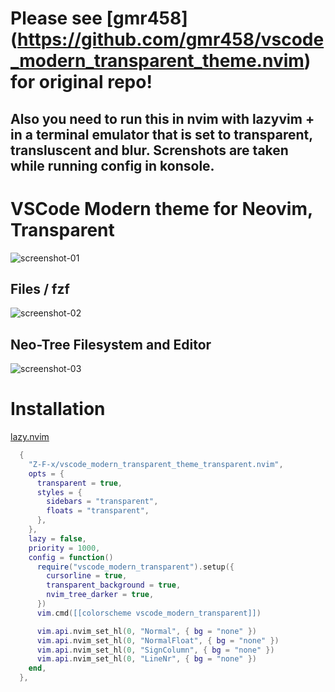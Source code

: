 # Please see [gmr458] (https://github.com/gmr458/vscode_modern_transparent_theme.nvim) for original repo!

## Also you need to run this in nvim with lazyvim + in a terminal emulator that is set to transparent, transluscent and blur. Screnshots are taken while running config in konsole.

# VSCode Modern theme for Neovim, Transparent
![screenshot-01](./screenshots/Screenshot_20241004_104859.png)

## Files / fzf
![screenshot-02](./screenshots/Screenshot_20241004_105126.png)

## Neo-Tree Filesystem and Editor
![screenshot-03](./screenshots/Screenshot_20241004_105151.png)


# Installation

[lazy.nvim](https://github.com/folke/lazy.nvim)
```lua
  {
    "Z-F-x/vscode_modern_transparent_theme_transparent.nvim",
    opts = {
      transparent = true,
      styles = {
        sidebars = "transparent",
        floats = "transparent",
      },
    },
    lazy = false,
    priority = 1000,
    config = function()
      require("vscode_modern_transparent").setup({
        cursorline = true,
        transparent_background = true,
        nvim_tree_darker = true,
      })
      vim.cmd([[colorscheme vscode_modern_transparent]])

      vim.api.nvim_set_hl(0, "Normal", { bg = "none" })
      vim.api.nvim_set_hl(0, "NormalFloat", { bg = "none" })
      vim.api.nvim_set_hl(0, "SignColumn", { bg = "none" })
      vim.api.nvim_set_hl(0, "LineNr", { bg = "none" })
    end,
  },

```
